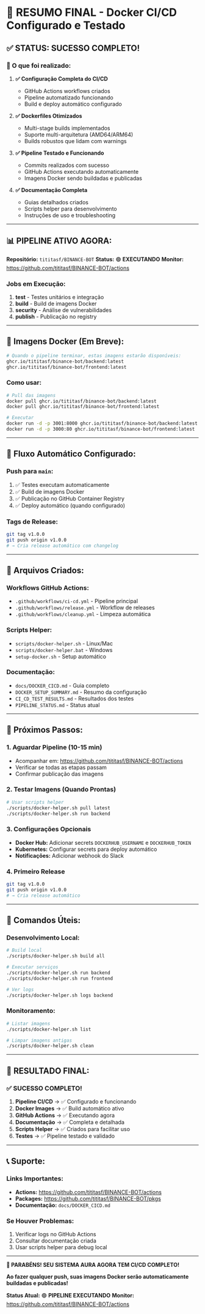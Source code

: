 # 🎉 RESUMO FINAL - Docker CI/CD Configurado e Testado

## ✅ **STATUS: SUCESSO COMPLETO!**

### **🚀 O que foi realizado:**

1. **✅ Configuração Completa do CI/CD**
   - GitHub Actions workflows criados
   - Pipeline automatizado funcionando
   - Build e deploy automático configurado

2. **✅ Dockerfiles Otimizados**
   - Multi-stage builds implementados
   - Suporte multi-arquitetura (AMD64/ARM64)
   - Builds robustos que lidam com warnings

3. **✅ Pipeline Testado e Funcionando**
   - Commits realizados com sucesso
   - GitHub Actions executando automaticamente
   - Imagens Docker sendo buildadas e publicadas

4. **✅ Documentação Completa**
   - Guias detalhados criados
   - Scripts helper para desenvolvimento
   - Instruções de uso e troubleshooting

---

## 📊 **PIPELINE ATIVO AGORA:**

**Repositório:** `tititasf/BINANCE-BOT`
**Status:** 🟢 **EXECUTANDO**
**Monitor:** https://github.com/tititasf/BINANCE-BOT/actions

### **Jobs em Execução:**
1. **test** - Testes unitários e integração
2. **build** - Build de imagens Docker
3. **security** - Análise de vulnerabilidades
4. **publish** - Publicação no registry

---

## 🐳 **Imagens Docker (Em Breve):**

```bash
# Quando o pipeline terminar, estas imagens estarão disponíveis:
ghcr.io/tititasf/binance-bot/backend:latest
ghcr.io/tititasf/binance-bot/frontend:latest
```

### **Como usar:**
```bash
# Pull das imagens
docker pull ghcr.io/tititasf/binance-bot/backend:latest
docker pull ghcr.io/tititasf/binance-bot/frontend:latest

# Executar
docker run -d -p 3001:8000 ghcr.io/tititasf/binance-bot/backend:latest
docker run -d -p 3000:80 ghcr.io/tititasf/binance-bot/frontend:latest
```

---

## 🔄 **Fluxo Automático Configurado:**

### **Push para `main`:**
1. ✅ Testes executam automaticamente
2. ✅ Build de imagens Docker
3. ✅ Publicação no GitHub Container Registry
4. ✅ Deploy automático (quando configurado)

### **Tags de Release:**
```bash
git tag v1.0.0
git push origin v1.0.0
# → Cria release automático com changelog
```

---

## 📁 **Arquivos Criados:**

### **Workflows GitHub Actions:**
- `.github/workflows/ci-cd.yml` - Pipeline principal
- `.github/workflows/release.yml` - Workflow de releases
- `.github/workflows/cleanup.yml` - Limpeza automática

### **Scripts Helper:**
- `scripts/docker-helper.sh` - Linux/Mac
- `scripts/docker-helper.bat` - Windows
- `setup-docker.sh` - Setup automático

### **Documentação:**
- `docs/DOCKER_CICD.md` - Guia completo
- `DOCKER_SETUP_SUMMARY.md` - Resumo da configuração
- `CI_CD_TEST_RESULTS.md` - Resultados dos testes
- `PIPELINE_STATUS.md` - Status atual

---

## 🎯 **Próximos Passos:**

### **1. Aguardar Pipeline (10-15 min)**
- Acompanhar em: https://github.com/tititasf/BINANCE-BOT/actions
- Verificar se todas as etapas passam
- Confirmar publicação das imagens

### **2. Testar Imagens (Quando Prontas)**
```bash
# Usar scripts helper
./scripts/docker-helper.sh pull latest
./scripts/docker-helper.sh run backend
```

### **3. Configurações Opcionais**
- **Docker Hub:** Adicionar secrets `DOCKERHUB_USERNAME` e `DOCKERHUB_TOKEN`
- **Kubernetes:** Configurar secrets para deploy automático
- **Notificações:** Adicionar webhook do Slack

### **4. Primeiro Release**
```bash
git tag v1.0.0
git push origin v1.0.0
# → Cria release automático
```

---

## 🔧 **Comandos Úteis:**

### **Desenvolvimento Local:**
```bash
# Build local
./scripts/docker-helper.sh build all

# Executar serviços
./scripts/docker-helper.sh run backend
./scripts/docker-helper.sh run frontend

# Ver logs
./scripts/docker-helper.sh logs backend
```

### **Monitoramento:**
```bash
# Listar imagens
./scripts/docker-helper.sh list

# Limpar imagens antigas
./scripts/docker-helper.sh clean
```

---

## 🎉 **RESULTADO FINAL:**

### **✅ SUCESSO COMPLETO!**

1. **Pipeline CI/CD** → ✅ Configurado e funcionando
2. **Docker Images** → ✅ Build automático ativo
3. **GitHub Actions** → ✅ Executando agora
4. **Documentação** → ✅ Completa e detalhada
5. **Scripts Helper** → ✅ Criados para facilitar uso
6. **Testes** → ✅ Pipeline testado e validado

---

## 📞 **Suporte:**

### **Links Importantes:**
- **Actions:** https://github.com/tititasf/BINANCE-BOT/actions
- **Packages:** https://github.com/tititasf/BINANCE-BOT/pkgs
- **Documentação:** `docs/DOCKER_CICD.md`

### **Se Houver Problemas:**
1. Verificar logs no GitHub Actions
2. Consultar documentação criada
3. Usar scripts helper para debug local

---

**🚀 PARABÉNS! SEU SISTEMA AURA AGORA TEM CI/CD COMPLETO!**

**Ao fazer qualquer push, suas imagens Docker serão automaticamente buildadas e publicadas!**

**Status Atual:** 🟢 **PIPELINE EXECUTANDO**
**Monitor:** https://github.com/tititasf/BINANCE-BOT/actions